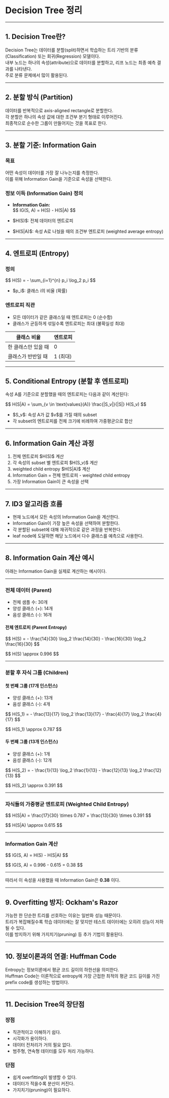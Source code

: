 <h1 id="decision-tree--정리">Decision Tree  정리</h1>
<hr />
<h2 id="1-decision-tree란">1. Decision Tree란?</h2>
<p>Decision Tree는 데이터를 분할(split)하면서 학습하는 트리 기반의 분류(Classification) 또는 회귀(Regression) 모델이다.<br />내부 노드는 하나의 속성(attribute)으로 데이터를 분할하고, 리프 노드는 최종 예측 결과를 나타낸다.<br />주로 분류 문제에서 많이 활용된다.</p>
<hr />
<h2 id="2-분할-방식-partition">2. 분할 방식 (Partition)</h2>
<p>데이터를 반복적으로 axis-aligned rectangle로 분할한다.<br />각 분할은 하나의 속성 값에 대한 조건부 분기 형태로 이루어진다.<br />최종적으로 순수한 그룹이 만들어지는 것을 목표로 한다.</p>
<hr />
<h2 id="3-분할-기준-information-gain">3. 분할 기준: Information Gain</h2>
<h3 id="목표">목표</h3>
<p>어떤 속성이 데이터를 가장 잘 나누는지를 측정한다.<br />이를 위해 Information Gain을 기준으로 속성을 선택한다.</p>
<h3 id="정보-이득-information-gain-정의">정보 이득 (Information Gain) 정의</h3>
<ul>
<li><p><strong>Information Gain:</strong><br />$$
IG(S, A) = H(S) - H(S|A)
$$</p>
</li>
<li><p>$H(S)$: 전체 데이터의 엔트로피  </p>
</li>
<li><p>$H(S|A)$: 속성 A로 나눴을 때의 조건부 엔트로피 (weighted average entropy)</p>
</li>
</ul>
<hr />
<h2 id="4-엔트로피-entropy">4. 엔트로피 (Entropy)</h2>
<h3 id="정의">정의</h3>
<p>$$
H(S) = - \sum_{i=1}^{n} p_i \log_2 p_i
$$</p>
<ul>
<li>$p_i$: 클래스 i의 비율 (확률)</li>
</ul>
<h3 id="엔트로피-직관">엔트로피 직관</h3>
<ul>
<li>모든 데이터가 같은 클래스일 때 엔트로피는 0 (순수함)</li>
<li>클래스가 균등하게 섞일수록 엔트로피는 최대 (불확실성 최대)</li>
</ul>
<table>
<thead>
<tr>
<th>클래스 비율</th>
<th>엔트로피</th>
</tr>
</thead>
<tbody><tr>
<td>한 클래스만 있을 때</td>
<td>0</td>
</tr>
<tr>
<td>클래스가 반반일 때</td>
<td>1 (최대)</td>
</tr>
</tbody></table>
<hr />
<h2 id="5-conditional-entropy-분할-후-엔트로피">5. Conditional Entropy (분할 후 엔트로피)</h2>
<p>속성 A를 기준으로 분할했을 때의 엔트로피는 다음과 같이 계산된다:</p>
<p>$$
H(S|A) = \sum_{v \in \text{values}(A)} \frac{|S_v|}{|S|} H(S_v)
$$</p>
<ul>
<li>$S_v$: 속성 A가 값 $v$를 가질 때의 subset  </li>
<li>각 subset의 엔트로피를 전체 크기에 비례하여 가중평균으로 합산</li>
</ul>
<hr />
<h2 id="6-information-gain-계산-과정">6. Information Gain 계산 과정</h2>
<ol>
<li>전체 엔트로피 $H(S)$ 계산  </li>
<li>각 속성의 subset 별 엔트로피 $H(S_v)$ 계산  </li>
<li>weighted child entropy $H(S|A)$ 계산  </li>
<li>Information Gain = 전체 엔트로피 - weighted child entropy  </li>
<li>가장 Information Gain이 큰 속성을 선택</li>
</ol>
<hr />
<h2 id="7-id3-알고리즘-흐름">7. ID3 알고리즘 흐름</h2>
<ul>
<li>현재 노드에서 모든 속성의 Information Gain을 계산한다.</li>
<li>Information Gain이 가장 높은 속성을 선택하여 분할한다.</li>
<li>각 분할된 subset에 대해 재귀적으로 같은 과정을 반복한다.</li>
<li>leaf node에 도달하면 해당 노드에서 다수 클래스를 예측으로 사용한다.</li>
</ul>
<hr />
<h2 id="8-information-gain-계산-예시">8. Information Gain 계산 예시</h2>
<p>아래는 Information Gain을 실제로 계산하는 예시이다.</p>
<hr />
<h3 id="전체-데이터-parent">전체 데이터 (Parent)</h3>
<ul>
<li>전체 샘플 수: 30개</li>
<li>양성 클래스 (+): 14개</li>
<li>음성 클래스 (-): 16개</li>
</ul>
<h4 id="전체-엔트로피-parent-entropy">전체 엔트로피 (Parent Entropy)</h4>
<p>$$
H(S) = - \frac{14}{30} \log_2 \frac{14}{30} - \frac{16}{30} \log_2 \frac{16}{30}
$$</p>
<p>$$
H(S) \approx 0.996
$$</p>
<hr />
<h3 id="분할-후-자식-그룹-children">분할 후 자식 그룹 (Children)</h3>
<h4 id="첫-번째-그룹-17개-인스턴스">첫 번째 그룹 (17개 인스턴스)</h4>
<ul>
<li>양성 클래스 (+): 13개</li>
<li>음성 클래스 (-): 4개</li>
</ul>
<p>$$
H(S_1) = - \frac{13}{17} \log_2 \frac{13}{17} - \frac{4}{17} \log_2 \frac{4}{17}
$$</p>
<p>$$
H(S_1) \approx 0.787
$$</p>
<h4 id="두-번째-그룹-13개-인스턴스">두 번째 그룹 (13개 인스턴스)</h4>
<ul>
<li>양성 클래스 (+): 1개</li>
<li>음성 클래스 (-): 12개</li>
</ul>
<p>$$
H(S_2) = - \frac{1}{13} \log_2 \frac{1}{13} - \frac{12}{13} \log_2 \frac{12}{13}
$$</p>
<p>$$
H(S_2) \approx 0.391
$$</p>
<hr />
<h3 id="자식들의-가중평균-엔트로피-weighted-child-entropy">자식들의 가중평균 엔트로피 (Weighted Child Entropy)</h3>
<p>$$
H(S|A) = \frac{17}{30} \times 0.787 + \frac{13}{30} \times 0.391
$$</p>
<p>$$
H(S|A) \approx 0.615
$$</p>
<hr />
<h3 id="information-gain-계산">Information Gain 계산</h3>
<p>$$
IG(S, A) = H(S) - H(S|A)
$$</p>
<p>$$
IG(S, A) = 0.996 - 0.615 = 0.38
$$</p>
<hr />
<p>따라서 이 속성을 사용했을 때 Information Gain은 <strong>0.38</strong> 이다.</p>
<hr />
<h2 id="9-overfitting-방지-ockhams-razor">9. Overfitting 방지: Ockham's Razor</h2>
<p>가능한 한 단순한 트리를 선호하는 이유는 일반화 성능 때문이다.<br />트리가 복잡해질수록 학습 데이터에는 잘 맞지만 테스트 데이터에는 오히려 성능이 저하될 수 있다.<br />이를 방지하기 위해 가지치기(pruning) 등 추가 기법이 활용된다.</p>
<hr />
<h2 id="10-정보이론과의-연결-huffman-code">10. 정보이론과의 연결: Huffman Code</h2>
<p>Entropy는 정보이론에서 평균 코드 길이의 하한선을 의미한다.<br />Huffman Code는 이론적으로 entropy에 가장 근접한 최적의 평균 코드 길이를 가진 prefix code를 생성하는 방법이다.</p>
<hr />
<h2 id="11-decision-tree의-장단점">11. Decision Tree의 장단점</h2>
<h3 id="장점">장점</h3>
<ul>
<li>직관적이고 이해하기 쉽다.</li>
<li>시각화가 용이하다.</li>
<li>데이터 전처리가 거의 필요 없다.</li>
<li>범주형, 연속형 데이터를 모두 처리 가능하다.</li>
</ul>
<h3 id="단점">단점</h3>
<ul>
<li>쉽게 overfitting이 발생할 수 있다.</li>
<li>데이터가 적을수록 분산이 커진다.</li>
<li>가지치기(pruning)이 필요하다.</li>
</ul>